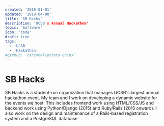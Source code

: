 ```yaml
---
created: '2018-01-01'
updated: '2018-04-08'
title: 'SB Hacks'
description: 'UCSB's Annual Hackathon'
topic: 'Software'
icon: 'code'
draft: true
tags:
  - 'UCSB'
  - 'Hackathon'
#github: 'carsonkk/potato-chips'
---
```


# SB Hacks

SB Hacks is a student-run organization that manages UCSB's largest annual hackathon event. My team and I work on developing a dynamic website for the events we host. This includes frontend work using HTML/CSS/JS and backend work using Python/Django (2015) and Ruby/Rails (2016 onward). I also work on the design and maintenance of a Rails-based registration system and a PostgreSQL database.